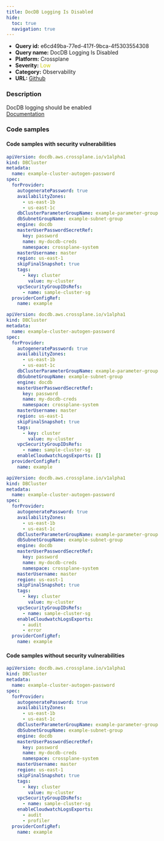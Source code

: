 ```yaml
---
title: DocDB Logging Is Disabled
hide:
  toc: true
  navigation: true
---
```


<style>
  .highlight .hll {
    background-color: #ff171742;
  }
  .md-content {
    max-width: 1100px;
    margin: 0 auto;
  }
</style>

-   **Query id:** e6cd49ba-77ed-417f-9bca-4f5303554308
-   **Query name:** DocDB Logging Is Disabled
-   **Platform:** Crossplane
-   **Severity:** <span style="color:#CC0">Low</span>
-   **Category:** Observability
-   **URL:** [Github](https://github.com/Checkmarx/kics/tree/master/assets/queries/crossplane/aws/docdb_logging_disabled)

### Description
DocDB logging should be enabled<br>
[Documentation](https://doc.crds.dev/github.com/crossplane/provider-aws/docdb.aws.crossplane.io/DBCluster/v1alpha1@v0.21.1#status-atProvider-enabledCloudwatchLogsExports)

### Code samples
#### Code samples with security vulnerabilities
```yaml title="Positive test num. 1 - yaml file" hl_lines="6"
apiVersion: docdb.aws.crossplane.io/v1alpha1
kind: DBCluster
metadata:
  name: example-cluster-autogen-password
spec:
  forProvider:
    autogeneratePassword: true
    availabilityZones:
      - us-east-1b
      - us-east-1c
    dbClusterParameterGroupName: example-parameter-group
    dbSubnetGroupName: example-subnet-group
    engine: docdb
    masterUserPasswordSecretRef:
      key: password
      name: my-docdb-creds
      namespace: crossplane-system
    masterUsername: master
    region: us-east-1
    skipFinalSnapshot: true
    tags:
      - key: cluster
        value: my-cluster
    vpcSecurityGroupIDsRefs:
      - name: sample-cluster-sg
  providerConfigRef:
    name: example
```
```yaml title="Positive test num. 2 - yaml file" hl_lines="26"
apiVersion: docdb.aws.crossplane.io/v1alpha1
kind: DBCluster
metadata:
  name: example-cluster-autogen-password
spec:
  forProvider:
    autogeneratePassword: true
    availabilityZones:
      - us-east-1b
      - us-east-1c
    dbClusterParameterGroupName: example-parameter-group
    dbSubnetGroupName: example-subnet-group
    engine: docdb
    masterUserPasswordSecretRef:
      key: password
      name: my-docdb-creds
      namespace: crossplane-system
    masterUsername: master
    region: us-east-1
    skipFinalSnapshot: true
    tags:
      - key: cluster
        value: my-cluster
    vpcSecurityGroupIDsRefs:
      - name: sample-cluster-sg
    enableCloudwatchLogsExports: []
  providerConfigRef:
    name: example
```
```yaml title="Positive test num. 3 - yaml file" hl_lines="26"
apiVersion: docdb.aws.crossplane.io/v1alpha1
kind: DBCluster
metadata:
  name: example-cluster-autogen-password
spec:
  forProvider:
    autogeneratePassword: true
    availabilityZones:
      - us-east-1b
      - us-east-1c
    dbClusterParameterGroupName: example-parameter-group
    dbSubnetGroupName: example-subnet-group
    engine: docdb
    masterUserPasswordSecretRef:
      key: password
      name: my-docdb-creds
      namespace: crossplane-system
    masterUsername: master
    region: us-east-1
    skipFinalSnapshot: true
    tags:
      - key: cluster
        value: my-cluster
    vpcSecurityGroupIDsRefs:
      - name: sample-cluster-sg
    enableCloudwatchLogsExports:
      - audit
      - error
  providerConfigRef:
    name: example
```


#### Code samples without security vulnerabilities
```yaml title="Negative test num. 1 - yaml file"
apiVersion: docdb.aws.crossplane.io/v1alpha1
kind: DBCluster
metadata:
  name: example-cluster-autogen-password
spec:
  forProvider:
    autogeneratePassword: true
    availabilityZones:
      - us-east-1b
      - us-east-1c
    dbClusterParameterGroupName: example-parameter-group
    dbSubnetGroupName: example-subnet-group
    engine: docdb
    masterUserPasswordSecretRef:
      key: password
      name: my-docdb-creds
      namespace: crossplane-system
    masterUsername: master
    region: us-east-1
    skipFinalSnapshot: true
    tags:
      - key: cluster
        value: my-cluster
    vpcSecurityGroupIDsRefs:
      - name: sample-cluster-sg
    enableCloudwatchLogsExports:
      - audit
      - profiler
  providerConfigRef:
    name: example
```
